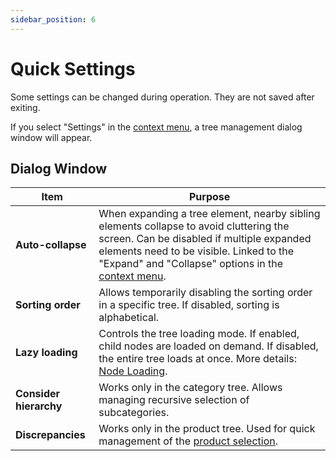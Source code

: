 ```yaml
---
sidebar_position: 6
---
```


# Quick Settings

Some settings can be changed during operation. They are not saved after exiting.

If you select "Settings" in the [context menu](using.html#using-context-menu), a tree management dialog window will appear.

## Dialog Window

| Item | Purpose |
|------|---------|
| **Auto-collapse** | When expanding a tree element, nearby sibling elements collapse to avoid cluttering the screen. Can be disabled if multiple expanded elements need to be visible. Linked to the "Expand" and "Collapse" options in the [context menu](using-context-menu). |
| **Sorting order** | Allows temporarily disabling the sorting order in a specific tree. If disabled, sorting is alphabetical. |
| **Lazy loading** | Controls the tree loading mode. If enabled, child nodes are loaded on demand. If disabled, the entire tree loads at once. More details: [Node Loading](theory.html#theory-loading). |
| **Consider hierarchy** | Works only in the category tree. Allows managing recursive selection of subcategories. |
| **Discrepancies** | Works only in the product tree. Used for quick management of the [product selection](theory.html#theory-product). |
